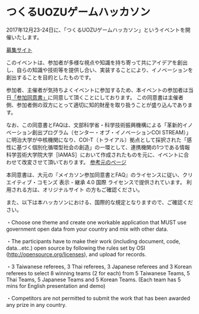 # つくるUOZUゲームハッカソン
2017年12月23-24日に、「つくるUOZUゲームハッカソン」というイベントを開催いたします。

[募集サイト]()

このイベントは、参加者が多様な視点や知識を持ち寄って共にアイデアを創出し、自らの知識や技術等を提供し合い、実装することにより、イノベーションを創出することを目的としたものです。

参加者、主催者が気持ちよくイベントに参加するため、本イベントの参加者は当日[「参加同意書」]()に同意して頂くことにしております。 この同意書は主催者側、参加者側の双方にとって適切に知的財産を取り扱うことが盛り込んであります。

なお、この同意書とFAQは、文部科学省・科学技術振興機構による「革新的イノベーション創出プログラム（センター・オブ・イノベーションCOI STREAM）」に明治大学が中核機関になり、COI-T（トライアル）拠点として採択された「感性に基づく個別化循環型社会の創造」の一環として、連携機関の1つである情報科学芸術大学院大学［IAMAS］において作成されたものを元に、イベントに合わせて改変させて頂いております。 [参考元のページ](https://github.com/IAMAS/makeathon_agreement)

本同意書は、大元の『メイカソン参加同意書とFAQ』のライセンスに従い、クリエイティブ・コモンズ 表示 - 継承 4.0 国際 ライセンスで提供されています。 利用される方は、オリジナルサイト の方もご確認ください。

また、以下は本ハッカソンにおける、国際的な規定となりますので、ご確認ください。

・Choose one theme and create one workable application that MUST use government open data from your country and mix with other data.

・The participants have to make their work (including document, code, data…etc.) open source by following the rules set by OSI (http://opensource.org/licenses), and upload for records.

・3 Taiwanese referees, 3 Thai referees, 3 Japanese referees and 3 Korean referees to select 8 winning teams (2 for each) from 5 Taiwanese Teams, 5 Thai Teams, 5 Japanese Teams and 5 Korean Teams. (Each team has 5 mins for English presentation and demo)

・Competitors are not permitted to submit the work that has been awarded any prize in any country.
